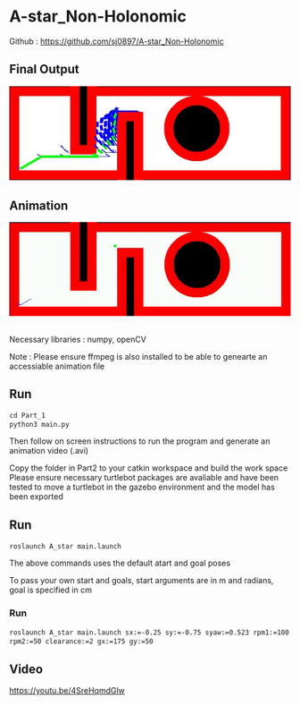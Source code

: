 # A-star_Non-Holonomic

Github : https://github.com/sj0897/A-star_Non-Holonomic

## Final Output
<img width="600" alt="animation" src="TestCase_3.jpg">

## Animation
<img width="600" alt="animation" src="TestCase_3.gif"> 

##
Necessary libraries : numpy, openCV

Note : Please ensure ffmpeg is also installed to be able to genearte an accessiable animation file
## Run
```
cd Part_1
python3 main.py
```
Then follow on screen instructions to run the program and generate an animation video (.avi)

Copy the folder in Part2 to your catkin workspace and build the work space
Please ensure necessary turtlebot packages are avaliable and have been tested to move a turtlebot in the gazebo environment and the model has been exported

## Run
```
roslaunch A_star main.launch
```
The above commands uses the default atart and goal poses

To pass your own start and goals, start arguments are in m and radians, goal is specified in cm 

### Run
```
roslaunch A_star main.launch sx:=-0.25 sy:=-0.75 syaw:=0.523 rpm1:=100 rpm2:=50 clearance:=2 gx:=175 gy:=50
```

## Video
https://youtu.be/4SreHqmdGlw